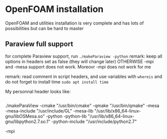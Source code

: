 # OpenFOAM installation
OpenFOAM and utilities installation is very complete and has lots of possibilities but can be hard to master

## Paraview full support
for complete Paraview support, run
`./makeParaview -python`
remark: keep all options in headers set as false  (they will change later) OTHERWISE -mpi and -mesa support does not work. Moreovr -mpi does not work for me

remark: read comment in script headers, and use variables with
`whereis`
and do not forget to install time
`sudo apt install time`

My personnal header looks like:
```

```

./makeParaView  -cmake "/usr/bin/cmake" -qmake "/usr/bin/qmake" -mesa -mesa-include "/usr/include/GL" -mesa-lib  "/usr/lib/x86_64-linux-gnu/libOSMesa.so" -python -python-lib "/usr/lib/x86_64-linux-gnu/libpython2.7.so.1" -python-include "/usr/include/python2.7"

-mpi